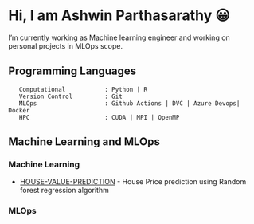 # Hi, I am Ashwin Parthasarathy 😀
  I’m currently working as Machine learning engineer and working on personal projects in MLOps scope.
  
## Programming Languages ##

```
   Computational           : Python | R
   Version Control         : Git
   MLOps                   : Github Actions | DVC | Azure Devops| Docker
   HPC                     : CUDA | MPI | OpenMP
```
  

## Machine Learning and MLOps ##

### Machine Learning ####
 - [HOUSE-VALUE-PREDICTION](https://github.com/Ashwin143/HOUSE-VALUE-PREDICTION ) - House Price prediction using Random forest regression algorithm

### MLOps ####


